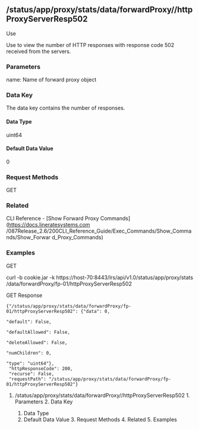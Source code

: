 ## /status/app/proxy/stats/data/forwardProxy/<name>/httpProxyServerResp502

Use

Use to view the number of HTTP responses with response code 502 received from
the servers.

### Parameters

name: Name of forward proxy object

### Data Key

The data key contains the number of responses.

#### Data Type

uint64

#### Default Data Value

0

### Request Methods

GET

### Related

CLI Reference - [Show Forward Proxy Commands](https://docs.lineratesystems.com
/087Release_2.6/200CLI_Reference_Guide/Exec_Commands/Show_Commands/Show_Forwar
d_Proxy_Commands)

### Examples

GET

curl -b cookie.jar -k https://host-70:8443/lrs/api/v1.0/status/app/proxy/stats
/data/forwardProxy/fp-01/httpProxyServerResp502

GET Response

    
    {"/status/app/proxy/stats/data/forwardProxy/fp-01/httpProxyServerResp502": {"data": 0,
                                                                                 "default": False,
                                                                                 "defaultAllowed": False,
                                                                                 "deleteAllowed": False,
                                                                                 "numChildren": 0,
                                                                                 "type": "uint64"},
     "httpResponseCode": 200,
     "recurse": False,
     "requestPath": "/status/app/proxy/stats/data/forwardProxy/fp-01/httpProxyServerResp502"}
    

  1. /status/app/proxy/stats/data/forwardProxy/<name>/httpProxyServerResp502
    1. Parameters
    2. Data Key
      1. Data Type
      2. Default Data Value
    3. Request Methods
    4. Related
    5. Examples

